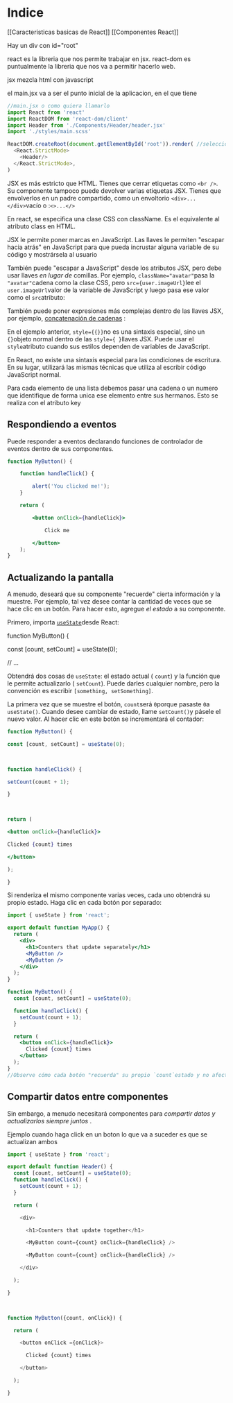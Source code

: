 # Indice

[[Caracteristicas basicas de React]]
[[Componentes React]]


Hay un div con id="root"

react es la libreria que nos permite trabajar en jsx. react-dom es puntualmente la libreria que nos va a permitir hacerlo web.

jsx mezcla html con javascript

el main.jsx va a ser el punto inicial de la aplicacion, en el que tiene

```jsx
//main.jsx o como quiera llamarlo
import React from 'react'
import ReactDOM from 'react-dom/client'
import Header from './Components/Header/header.jsx'
import './styles/main.scss'

ReactDOM.createRoot(document.getElementById('root')).render( //selecciona al elemento con el id root y lo pinta (render)
  <React.StrictMode>
    <Header/>
  </React.StrictMode>,
)
```

JSX es más estricto que HTML. Tienes que cerrar etiquetas como `<br />`. Su componente tampoco puede devolver varias etiquetas JSX. Tienes que envolverlos en un padre compartido, como un envoltorio `<div>...</div>`vacío o :`<>...</>`

En react, se especifica una clase CSS con className. Es el equivalente al atributo class en HTML.

JSX le permite poner marcas en JavaScript. Las llaves le permiten "escapar hacia atrás" en JavaScript para que pueda incrustar alguna variable de su código y mostrársela al usuario

También puede "escapar a JavaScript" desde los atributos JSX, pero debe usar llaves _en lugar de_ comillas. Por ejemplo, `className="avatar"`pasa la `"avatar"`cadena como la clase CSS, pero `src={user.imageUrl}`lee el `user.imageUrl`valor de la variable de JavaScript y luego pasa ese valor como el `src`atributo:

También puede poner expresiones más complejas dentro de las llaves JSX, por ejemplo, [concatenación de cadenas](https://javascript.info/operators#string-concatenation-with-binary) :


En el ejemplo anterior, `style={{}}`no es una sintaxis especial, sino un `{}`objeto normal dentro de las `style={ }`llaves JSX. Puede usar el `style`atributo cuando sus estilos dependen de variables de JavaScript.

En React, no existe una sintaxis especial para las condiciones de escritura. En su lugar, utilizará las mismas técnicas que utiliza al escribir código JavaScript normal.


Para cada elemento de una lista debemos pasar una cadena o un numero que identifique de forma unica ese elemento entre sus hermanos. Esto se realiza con el atributo key

## Respondiendo a eventos

Puede responder a eventos declarando funciones de controlador de eventos dentro de sus componentes.

```jsx
function MyButton() {  

	function handleClick() {  

		alert('You clicked me!');  
	}  

	return (  

		<button onClick={handleClick}>  

			Click me  

		</button>  
	);  
}
```

## Actualizando la pantalla

A menudo, deseará que su componente "recuerde" cierta información y la muestre. Por ejemplo, tal vez desee contar la cantidad de veces que se hace clic en un botón. Para hacer esto, agregue _el estado_ a su componente.

Primero, importa [`useState`](https://react.dev/reference/react/useState)desde React:

function MyButton() {  

const [count, setCount] = useState(0);  

// ...

Obtendrá dos cosas de `useState`: el estado actual ( `count`) y la función que le permite actualizarlo ( `setCount`). Puede darles cualquier nombre, pero la convención es escribir `[something, setSomething]`.

La primera vez que se muestre el botón, `count`será `0`porque pasaste `0`a `useState()`. Cuando desee cambiar de estado, llame `setCount()`y pásele el nuevo valor. Al hacer clic en este botón se incrementará el contador:

```jsx
function MyButton() {  

const [count, setCount] = useState(0);  

  

function handleClick() {  

setCount(count + 1);  

}  

  

return (  

<button onClick={handleClick}>  

Clicked {count} times  

</button>  

);  

}
```

Si renderiza el mismo componente varias veces, cada uno obtendrá su propio estado. Haga clic en cada botón por separado:

```jsx
import { useState } from 'react';

export default function MyApp() {
  return (
    <div>
      <h1>Counters that update separately</h1>
      <MyButton />
      <MyButton />
    </div>
  );
}

function MyButton() {
  const [count, setCount] = useState(0);

  function handleClick() {
    setCount(count + 1);
  }

  return (
    <button onClick={handleClick}>
      Clicked {count} times
    </button>
  );
}
//Observe cómo cada botón "recuerda" su propio `count`estado y no afecta a otros botones.
```



## Compartir datos entre componentes

Sin embargo, a menudo necesitará componentes para _compartir datos y actualizarlos siempre juntos_ .

Ejemplo cuando haga click en un boton lo que va a suceder es que se actualizan ambos

```jsx
import { useState } from 'react';

export default function Header() {
  const [count, setCount] = useState(0);
  function handleClick() {
    setCount(count + 1);
  }

  return (

    <div>

      <h1>Counters that update together</h1>

      <MyButton count={count} onClick={handleClick} />

      <MyButton count={count} onClick={handleClick} />

    </div>

  );

}

  

function MyButton({count, onClick}) {

  return (

    <button onClick ={onClick}>

      Clicked {count} times

    </button>

  );

}
```